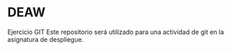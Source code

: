 # DEAW
Ejercicio GIT
Este repositorio será utilizado para una actividad de git en la asignatura de despliegue.
